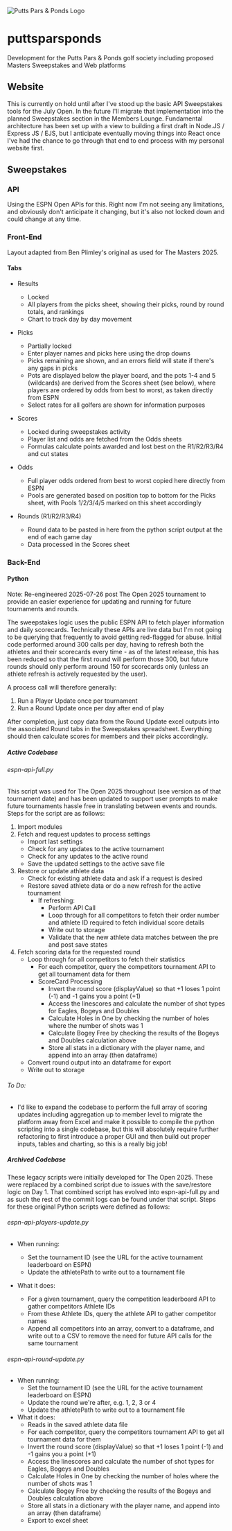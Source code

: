 ![Putts Pars & Ponds Logo](/site/public/brand/ppp-logo.jpg)

# puttsparsponds

Development for the Putts Pars & Ponds golf society including proposed Masters Sweepstakes and Web platforms

## Website

This is currently on hold until after I've stood up the basic API Sweepstakes tools for the July Open. In the future I'll migrate that implementation into the planned Sweepstakes section in the Members Lounge. Fundamental architecture has been set up with a view to building a first draft in Node.JS / Express JS / EJS, but I anticipate eventually moving things into React once I've had the chance to go through that end to end process with my personal website first.

## Sweepstakes

### API

Using the ESPN Open APIs for this. Right now I'm not seeing any limitations, and obviously don't anticipate it changing, but it's also not locked down and could change at any time.

### Front-End

Layout adapted from Ben Plimley's original as used for The Masters 2025.

#### Tabs

- Results
    - Locked
    - All players from the picks sheet, showing their picks, round by round totals, and rankings
    - Chart to track day by day movement

- Picks
    - Partially locked
    - Enter player names and picks here using the drop downs
    - Picks remaining are shown, and an errors field will state if there's any gaps in picks
    - Pots are displayed below the player board, and the pots 1-4 and 5 (wildcards) are derived from the Scores sheet (see below), where players are ordered by odds from best to worst, as taken directly from ESPN
    - Select rates for all golfers are shown for information purposes

- Scores
    - Locked during sweepstakes activity
    - Player list and odds are fetched from the Odds sheets
    - Formulas calculate points awarded and lost best on the R1/R2/R3/R4 and cut states

- Odds
    - Full player odds ordered from best to worst copied here directly from ESPN
    - Pools are generated based on position top to bottom for the Picks sheet, with Pools 1/2/3/4/5 marked on this sheet accordingly

- Rounds (R1/R2/R3/R4)
    - Round data to be pasted in here from the python script output at the end of each game day
    - Data processed in the Scores sheet

### Back-End

#### Python

Note: Re-engineered 2025-07-26 post The Open 2025 tournament to provide an easier experience for updating and running for future tournaments and rounds.

The sweepstakes logic uses the public ESPN API to fetch player information and daily scorecards. Technically these APIs are live data but I'm not going to be querying that frequently to avoid getting red-flagged for abuse.
Initial code performed around 300 calls per day, having to refresh both the athletes and their scorecards every time - as of the latest release, this has been reduced so that the first round will perform those 300, but future rounds should only perform around 150 for scorecards only (unless an athlete refresh is actively requested by the user).

A process call will therefore generally:
1) Run a Player Update once per tournament
2) Run a Round Update once per day after end of play

After completion, just copy data from the Round Update excel outputs into the associated Round tabs in the Sweepstakes spreadsheet. Everything should then calculate scores for members and their picks accordingly.

##### Active Codebase

###### espn-api-full.py

This script was used for The Open 2025 throughout (see version as of that tournament date) and has been updated to support user prompts to make future tournaments hassle free in translating between events and rounds. Steps for the script are as follows:

1) Import modules
2) Fetch and request updates to process settings
    - Import last settings
    - Check for any updates to the active tournament
    - Check for any updates to the active round
    - Save the updated settings to the active save file
3) Restore or update athlete data
    - Check for existing athlete data and ask if a request is desired
    - Restore saved athlete data or do a new refresh for the active tournament
        - If refreshing:
            - Perform API Call
            - Loop through for all competitors to fetch their order number and athlete ID required to fetch individual score details
            - Write out to storage
            - Validate that the new athlete data matches between the pre and post save states
4) Fetch scoring data for the requested round
    - Loop through for all competitors to fetch their statistics
        - For each competitor, query the competitors tournament API to get all tournament data for them
        - ScoreCard Processing
            - Invert the round score (displayValue) so that +1 loses 1 point (-1) and -1 gains you a point (+1)
            - Access the linescores and calculate the number of shot types for Eagles, Bogeys and Doubles
            - Calculate Holes in One by checking the number of holes where the number of shots was 1
            - Calculate Bogey Free by checking the results of the Bogeys and Doubles calculation above
            - Store all stats in a dictionary with the player name, and append into an array (then dataframe)
    - Convert round output into an dataframe for export
    - Write out to storage

###### To Do:

- I'd like to expand the codebase to perform the full array of scoring updates including aggregation up to member level to migrate the platform away from Excel and make it possible to compile the python scripting into a single codebase, but this will absolutely require further refactoring to first introduce a proper GUI and then build out proper inputs, tables and charting, so this is a really big job!

##### Archived Codebase

These legacy scripts were initially developed for The Open 2025. These were replaced by a combined script due to issues with the save/restore logic on Day 1. That combined script has evolved into espn-api-full.py and as such the rest of the commit logs can be found under that script. Steps for these original Python scripts were defined as follows:

###### espn-api-players-update.py

- When running:
    - Set the tournament ID (see the URL for the active tournament leaderboard on ESPN)
    - Update the athletePath to write out to a tournament file

- What it does:
    - For a given tournament, query the competition leaderboard API to gather competitors Athlete IDs
    - From these Athlete IDs, query the athlete API to gather competitor names
    - Append all competitors into an array, convert to a dataframe, and write out to a CSV to remove the need for future API calls for the same tournament

###### espn-api-round-update.py

- When running:
    - Set the tournament ID (see the URL for the active tournament leaderboard on ESPN)
    - Update the round we're after, e.g. 1, 2, 3 or 4
    - Update the athletePath to write out to a tournament file
- What it does:
    - Reads in the saved athlete data file
    - For each competitor, query the competitors tournament API to get all tournament data for them
    - Invert the round score (displayValue) so that +1 loses 1 point (-1) and -1 gains you a point (+1)
    - Access the linescores and calculate the number of shot types for Eagles, Bogeys and Doubles
    - Calculate Holes in One by checking the number of holes where the number of shots was 1
    - Calculate Bogey Free by checking the results of the Bogeys and Doubles calculation above
    - Store all stats in a dictionary with the player name, and append into an array (then dataframe)
    - Export to excel sheet